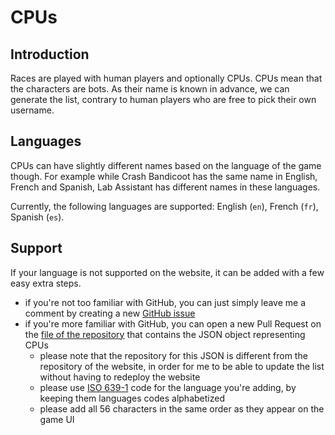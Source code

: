 # CPUs

## Introduction

Races are played with human players and optionally CPUs. CPUs mean that the characters are bots. As their name is known in advance, we can generate the list, contrary to human players who are free to pick their own username.

## Languages

CPUs can have slightly different names based on the language of the game though. For example while Crash Bandicoot has the same name in English, French and Spanish, Lab Assistant has different names in these languages.

Currently, the following languages are supported: English (`en`), French (`fr`), Spanish (`es`).

## Support

If your language is not supported on the website, it can be added with a few easy extra steps.
- if you're not too familiar with GitHub, you can just simply leave me a comment by creating a new [GitHub issue](https://github.com/sebranly/ctr-ocr/issues)
- if you're more familiar with GitHub, you can open a new Pull Request on the [file of the repository](https://github.com/sebranly/sebranly.github.io/blob/master/json/ctr-ocr/players.json) that contains the JSON object representing CPUs
  - please note that the repository for this JSON is different from the repository of the website, in order for me to be able to update the list without having to redeploy the website
  - please use [ISO 639-1](https://en.wikipedia.org/wiki/List_of_ISO_639-1_codes) code for the language you're adding, by keeping them languages codes alphabetized
  - please add all 56 characters in the same order as they appear on the game UI